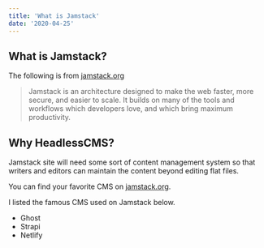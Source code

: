 ```yaml
---
title: 'What is Jamstack'
date: '2020-04-25'
---
```


## What is Jamstack?

The following is from [jamstack.org](https://jamstack.org/)
> Jamstack is an architecture designed to make the web faster, 
> more secure, and easier to scale. 
> It builds on many of the tools and workflows which developers love, 
> and which bring maximum productivity.

## Why HeadlessCMS?

Jamstack site will need some sort of content management system 
so that writers and editors can maintain the content beyond editing flat files.

You can find your favorite CMS on [jamstack.org](https://jamstack.org/headless-cms/).

I listed the famous CMS used on Jamstack below.
- Ghost
- Strapi
- Netlify
